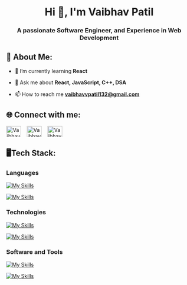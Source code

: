 <h1 align="center">Hi 👋, I'm Vaibhav Patil</h1>
<h3 align="center">A passionate Software Engineer, and Experience in Web Development</h3>

## 💫 About Me:

- 🔭 I’m currently learning **React**

- 💬 Ask me about **React, JavaScript, C++, DSA**

- 📫 How to reach me **vaibhavvpatil132@gmail.com**

## 🌐 Connect with me:

<p align="left" style="display:flex;gap: 1rem">
  <a href="https://linkedin.com/in/vaibhav-patil-3292aa303" target="blank"><img align="center" src="https://raw.githubusercontent.com/rahuldkjain/github-profile-readme-generator/master/src/images/icons/Social/linked-in-alt.svg" alt="VaibhavPatil01" height="30" width="40" /></a>
  <a href="https://leetcode.com/u/VaibhavPatil01/" target="blank"><img align="center" src="https://raw.githubusercontent.com/rahuldkjain/github-profile-readme-generator/master/src/images/icons/Social/leet-code.svg" alt="VaibhavPatil01" height="30" width="40" /></a>
  <a href="https://www.geeksforgeeks.org/user/vaibhavpatil01/" target="blank"><img align="center" src="https://raw.githubusercontent.com/rahuldkjain/github-profile-readme-generator/master/src/images/icons/Social/geeks-for-geeks.svg" alt="VaibhavPatil01" height="30" width="40" /></a>
</p>

## 🖥️Tech Stack:

<h3 align="left">Languages</h3>

[![My Skills](https://skillicons.dev/icons?i=js,cpp&theme=dark)](https://skillicons.dev)

[![My Skills](https://skillicons.dev/icons?i=html,css&theme=dark)](https://skillicons.dev)

<h3 align="left">Technologies</h3>

[![My Skills](https://skillicons.dev/icons?i=react,nodejs,express,redux,&theme=dark)](https://skillicons.dev)

[![My Skills](https://skillicons.dev/icons?i=mongodb,mysql,tailwind,&theme=dark)](https://skillicons.dev)

<h3 align="left">Software and Tools</h3>

[![My Skills](https://skillicons.dev/icons?i=git,github,bootstrap,&theme=dark)](https://skillicons.dev)

[![My Skills](https://skillicons.dev/icons?i=vite,vscode,postman,&theme=dark)](https://skillicons.dev)
